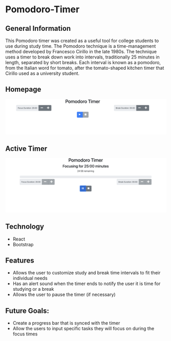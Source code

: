 # Pomodoro-Timer

## General Information
This Pomodoro timer was created as a useful tool for college students to use during study time. The Pomodoro technique is a time-management method developed by Francesco Cirillo in the late 1980s. The technique uses a timer to break down work into intervals, traditionally 25 minutes in length, separated by short breaks. Each interval is known as a pomodoro, from the Italian word for tomato, after the tomato-shaped kitchen timer that Cirillo used as a university student.

## Homepage
![Pomodoro Home](PomodoroHome.png)

## Active Timer
![Active Timer](ActiveTimer.png)


## Technology
* React
* Bootstrap

## Features
* Allows the user to customize study and break time intervals to fit their individual needs
* Has an alert sound when the timer ends to notify the user it is time for studying or a break
* Allows the user to pause the timer (if necessary)

## Future Goals: 
* Create a progress bar that is synced with the timer
* Allow the users to input specific tasks they will focus on during the focus times


